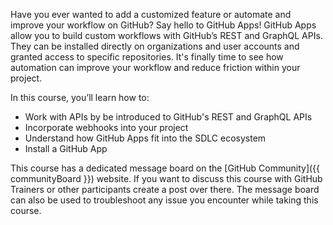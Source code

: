 Have you ever wanted to add a customized feature or automate and improve your workflow on GitHub? Say hello to GitHub Apps! GitHub Apps allow you to build custom workflows with GitHub’s REST and GraphQL APIs. They can be installed directly on organizations and user accounts and granted access to specific repositories. It's finally time to see how automation can improve your workflow and reduce friction within your project.    

In this course, you’ll learn how to:

- Work with APIs by be introduced to GitHub's REST and GraphQL APIs
- Incorporate webhooks into your project
- Understand how GitHub Apps fit into the SDLC ecosystem
- Install a GitHub App 

This course has a dedicated message board on the [GitHub Community]({{ communityBoard }}) website. If you want to discuss this course with GitHub Trainers or other participants create a post over there. The message board can also be used to troubleshoot any issue you encounter while taking this course.
